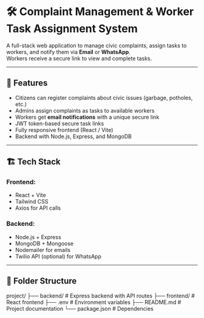 # 🛠️ Complaint Management & Worker Task Assignment System

A full-stack web application to manage civic complaints, assign tasks to workers, and notify them via **Email** or **WhatsApp**.  
Workers receive a secure link to view and complete tasks.

---

## 🚀 Features
- Citizens can register complaints about civic issues (garbage, potholes, etc.)
- Admins assign complaints as tasks to available workers
- Workers get **email notifications** with a unique secure link
- JWT token-based secure task links
- Fully responsive frontend (React / Vite)
- Backend with Node.js, Express, and MongoDB

---

## 🏗️ Tech Stack
### Frontend:
- React + Vite
- Tailwind CSS
- Axios for API calls

### Backend:
- Node.js + Express
- MongoDB + Mongoose
- Nodemailer for emails
- Twilio API (optional) for WhatsApp

---

## 📂 Folder Structure
project/
├── backend/ # Express backend with API routes
├── frontend/ # React frontend
├── .env # Environment variables
├── README.md # Project documentation
└── package.json # Dependencies